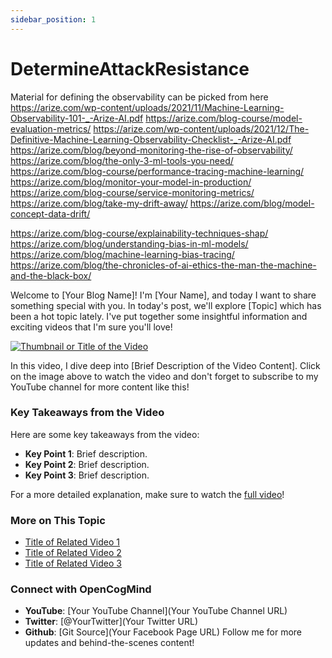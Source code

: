 ```yaml
---
sidebar_position: 1
---
```


# DetermineAttackResistance

Material for defining the observability can be picked from here
https://arize.com/wp-content/uploads/2021/11/Machine-Learning-Observability-101-_-Arize-AI.pdf
https://arize.com/blog-course/model-evaluation-metrics/
https://arize.com/wp-content/uploads/2021/12/The-Definitive-Machine-Learning-Observability-Checklist-_-Arize-AI.pdf
https://arize.com/blog/beyond-monitoring-the-rise-of-observability/
https://arize.com/blog/the-only-3-ml-tools-you-need/
https://arize.com/blog-course/performance-tracing-machine-learning/
https://arize.com/blog/monitor-your-model-in-production/
https://arize.com/blog-course/service-monitoring-metrics/
https://arize.com/blog/take-my-drift-away/
https://arize.com/blog/model-concept-data-drift/

https://arize.com/blog-course/explainability-techniques-shap/
https://arize.com/blog/understanding-bias-in-ml-models/
https://arize.com/blog/machine-learning-bias-tracing/
https://arize.com/blog/the-chronicles-of-ai-ethics-the-man-the-machine-and-the-black-box/



Welcome to [Your Blog Name]! I'm [Your Name], and today I want to share something special with you.
In today's post, we'll explore [Topic] which has been a hot topic lately. I've put together some insightful information and exciting videos that I'm sure you'll love!

[![Thumbnail or Title of the Video](https://img.youtube.com/vi/VGtOPcd33ks/0.jpg)](https://www.youtube.com/watch?v=VGtOPcd33ks)

In this video, I dive deep into [Brief Description of the Video Content]. 
Click on the image above to watch the video and don't forget to subscribe to my YouTube channel for more content like this!

### Key Takeaways from the Video
Here are some key takeaways from the video:
- **Key Point 1**: Brief description.
- **Key Point 2**: Brief description.
- **Key Point 3**: Brief description.

For a more detailed explanation, make sure to watch the [full video](https://www.youtube.com/watch?v=VGtOPcd33ks)!
### More on This Topic
- [Title of Related Video 1](https://www.youtube.com/watch?v=VGtOPcd33ks)
- [Title of Related Video 2](https://www.youtube.com/watch?v=VGtOPcd33ks)
- [Title of Related Video 3](https://www.youtube.com/watch?v=VGtOPcd33ks)


###  Connect with OpenCogMind
- **YouTube**: [Your YouTube Channel](Your YouTube Channel URL)
- **Twitter**: [@YourTwitter](Your Twitter URL)
- **Github**: [Git Source](Your Facebook Page URL)
Follow me for more updates and behind-the-scenes content!


